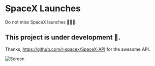 # SpaceX Launches

Do not miss SpaceX launches 🚀🚀🚀.

## This project is under development 🚧.

Thanks, https://github.com/r-spacex/SpaceX-API for the awesome API.

![Screen](https://user-images.githubusercontent.com/74709638/119320446-412b6500-bc84-11eb-93b3-db12c587331b.gif)